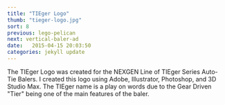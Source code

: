 ```yaml
---
title: "TIEger Logo"
thumb: "tieger-logo.jpg"
sort: 8
previous: lego-pelican
next: vertical-baler-ad
date:   2015-04-15 20:03:50
categories: jekyll update
---
```


The TIEger Logo was created for the NEXGEN Line of TIEger Series Auto-Tie Balers. I created this logo using Adobe, Illustrator, Photoshop, and 3D Studio Max. The TIEger name is a play on words due to the Gear Driven "Tier" being one of the main features of the baler.
